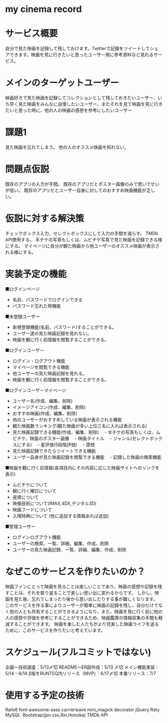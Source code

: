 # my cinema record

# サービス概要
 自分で見た映画を記録して残しておけます。Twitterで記録をツイートしてシェアできます。映画を見に行きたいと思ったユーザー用に参考資料など見れるサービス。


# メインのターゲットユーザー
 映画好きで見た映画を記録してコレクションとして残しておきたいユーザー、いち早く見た映画をみんなに自慢したいユーザー、またそれを見て映画を見に行きたいと思った時に、他の人の映画の感想を参考にしたいユーザー


# 課題1
見た映画を忘れてしまう。
他の人のオススメ映画を知れない。

# 問題点仮説
既存のアプリの入力が手間。
既存のアプリだとポスター画像のみで思いでせいが低い。
既存のアプリだとユーザー自身に対してのおすすめ映画機能が乏しい。

# 仮説に対する解決策
チェックボックス入力、セレクトボックスにして入力の手間を減らす。
TMDb API使用する。
半チケの写真もしくは、ムビチケ写真で見た映画を記録できる様にする。
マイページに自分が観た映画から他ユーザーのオススメ映画が表示される様にする。


# 実装予定の機能
■ログインページ
- 名前、パスワードでログインできる
- パスワード忘れた時機能

■未登録ユーザー
- 新規登録機能(名前、パスワード)することができる。
- ユーザー達の見た映画記録を見れない。
- 映画を観に行く前情報を閲覧することができる。

■ログインユーザー
- ログイン・ログアウト機能
- マイページを閲覧できる機能
- 他ユーザーの見た映画記録を見れる。
- 映画を観に行く前情報を閲覧することができる。

■ログインユーザーマイページ
- ユーザー名(作成、編集、削除)
- イメージアイコン(作成、編集、削除)
- おすすめ映画(作成、編集、削除)
- 他のユーザーがおすすめしている映画が表示される機能
- 観た映画数ランキング(観た映画が多い上位三名に入れば表示される)
- 見た映画記録できる機能(作成、編集、削除)
　- 半チケの写真もしくは、ムビチケ、映画のポスター画像
　- 映画タイトル
　- ジャンル(セレクトボックスにする)
　- 星評価(5段階評価)
　- 感想
- 見た映画記録できたらツイートできる機能
- ユーザー自身が見た映画記録を閲覧できる機能
　- 記録した映画の検索機能 

■映画を観に行く前情報(各項目内にその内容に応じた映画サイトへのリンクを表示)
- ムビチケについて
- 観に行く曜日について
- 座席について
- 映像技術について(IMAX,4DX,デジタル3D)
- 映画フードについて
- 入場特典について
(他に追加する情報あれば追加)

■管理ユーザー
- ログインログアウト機能
- ユーザーの検索、一覧、詳細、編集、作成、削除
- ユーザーの見た映画記録、一覧、詳細、編集、作成、削除


# なぜこのサービスを作りたいのか？
 映画ファンにとって映画を見ることは楽しいことであり、映画の感想や記録を残すことは、それを振り返ることで楽しい思い出に変わるからです。
 しかし、映画を見た後、忘れてしまったり後から思い出したりする事が難しくなリます。
 このサービスを作る事によりユーザーが簡単に映画の記録を残し、自分だけでなく他の人とも共有することができるようになり、また、映画を見に行く前に他の人の感想や評価を参考にすることができるため、映画鑑賞の情報収集の手間も軽減することができます。
 映画を楽しむ人たちがより充実した映画ライフを送るために、このサービスを作りたいと考えています。


# スケジュール(フルコミットではない)
企画〜技術調査：5/13〆切
README〜ER図作成：5/13 〆切
メイン機能実装：5/14 - 6/14
β版をRUNTEQ内リリース（MVP）：6/17〆切
本番リリース：7/7


# 使用する予定の技術
Rails6
font-awesome-sass
carrierwave
mini_magick
decorator
jQuery Raty
MySQL 
Bootstrap(jpn.css,Rin,Honoka)
TMDb API
